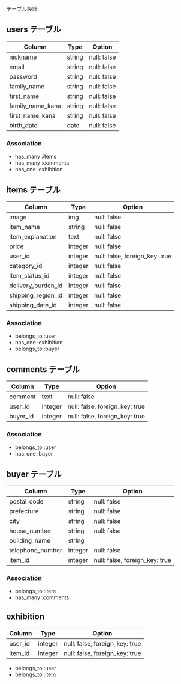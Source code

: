 テーブル設計

## users テーブル

| Column            | Type    | Option      |
| ------------------|---------|-------------|
| nickname          | string  | null: false |
| email             | string  | null: false |
| password          | string  | null: false |
| family_name       | string  | null: false |
| first_name        | string  | null: false |
| family_name_kana  | string  | null: false |
| first_name_kana   | string  | null: false |
| birth_date        | date    | null: false |

### Association

- has_many :items
- has_many :comments
- has_one :exhibition

## items テーブル

| Column               | Type     | Option                         |
| ---------------------|----------|--------------------------------|
| image                | img      | null: false                    |
| item_name            | string   | null: false                    |
| item_explanation     | text     | null: false                    |
| price                | integer  | null: false                    |
| user_id              | integer  | null: false, foreign_key: true |
| category_id          | integer  | null: false                    |
| item_status_id       | integer  | null: false                    |
| delivery_burden_id   | integer  | null: false                    |
| shipping_region_id   | integer  | null: false                    |
| shipping_date_id     | integer  | null: false                    |

### Association

- belongs_to :user
- has_one :exhibition
- belongs_to :buyer

## comments テーブル

| Column            | Type     | Option                         |
| ------------------|----------|--------------------------------|
| comment           | text     | null: false                    |
| user_id           | integer  | null: false, foreign_key: true |
| buyer_id          | integer  | null: false, foreign_key: true |

### Association

- belongs_to :user
- has_one :buyer

## buyer テーブル

| Column            | Type     | Option                         |
| ------------------|----------|--------------------------------|
| postal_code       | string   | null: false                    |
| prefecture        | string   | null: false                    |
| city              | string   | null: false                    |
| house_number      | string   | null: false                    |
| building_name     | string   |                                |
| telephone_number  | integer  | null: false                    |
| item_id           | integer  | null: false, foreign_key: true |

### Association

- belongs_to :item
- has_many :comments

## exhibition

| Column            | Type     | Option                         |
| ------------------|----------|--------------------------------|
| user_id           | integer  | null: false, foreign_key: true |
| item_id           | integer  | null: false, foreign_key: true |

- belongs_to :user
- belongs_to :item

